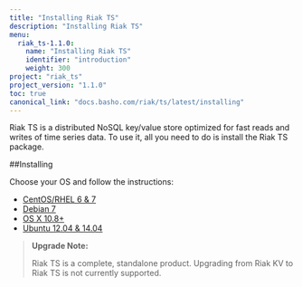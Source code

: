 ```yaml
---
title: "Installing Riak TS"
description: "Installing Riak TS"
menu:
  riak_ts-1.1.0:
    name: "Installing Riak TS"
    identifier: "introduction"
    weight: 300
project: "riak_ts"
project_version: "1.1.0"
toc: true
canonical_link: "docs.basho.com/riak/ts/latest/installing"
---
```


[AAE]: http://docs.basho.com/riak/2.1.3/theory/concepts/aae/
[Centos]: http://docs.basho.com/riakts/1.1.0/installing/rhel-centos
[Debian]: http://docs.basho.com/riakts/1.1.0/installing/debian-ubuntu
[OSX]: http://docs.basho.com/riakts/1.1.0/installing/mac-osx
[Ubuntu]: http://docs.basho.com/riakts/1.1.0/installing/debian-ubuntu


Riak TS is a distributed NoSQL key/value store optimized for fast reads and writes of time series data. To use it, all you need to do is install the Riak TS package.
 

##Installing

Choose your OS and follow the instructions:

* [CentOS/RHEL 6 & 7][Centos]
* [Debian 7][Debian]
* [OS X 10.8+][OSX]
* [Ubuntu 12.04 & 14.04][Ubuntu]


>**Upgrade Note:** 
>
>Riak TS is a complete, standalone product. Upgrading from Riak KV to Riak TS is not currently supported.
